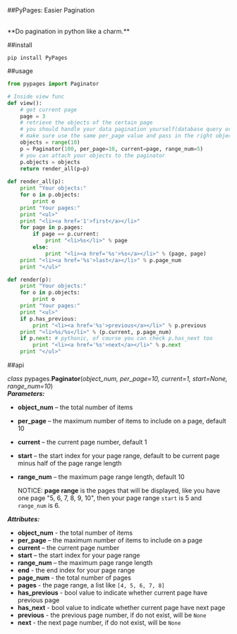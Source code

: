 ##PyPages: Easier Pagination

<br>
**Do pagination in python like a charm.**

##install

    pip install PyPages

##usage

```python
from pypages import Paginator

# Inside view func
def view():
    # get current page
    page = 3
    # retrieve the objects of the certain page
    # you should handle your data pagination yourself(database query or other ways)
    # make sure use the same per_page value and pass in the right objects total number
    objects = range(10)
    p = Paginator(100, per_page=10, current=page, range_num=5)
    # you can attach your objects to the paginator
    p.objects = objects
    return render_all(p=p)
    
def render_all(p):
    print "Your objects:"
    for o in p.objects:
        print o
    print "Your pages:"
    print "<ul>"
    print "<li><a href='1'>first</a></li>"
    for page in p.pages:
        if page == p.current:
            print "<li>%s</li>" % page
        else:
            print "<li><a href='%s'>%s</a></li>" % (page, page)
    print "<li><a href='%s'>last</a></li>" % p.page_num
    print "</ul>"

def render(p):
    print "Your objects:"
    for o in p.objects:
        print o
    print "Your pages:"
    print "<ul>"
    if p.has_previous:
        print "<li><a href='%s'>previous</a></li>" % p.previous
    print "<li>%s/%s</li>" % (p.current, p.page_num)
    if p.next: # pythonic, of course you can check p.has_next too
        print "<li><a href='%s'>next</a></li>" % p.next
    print "</ul>"
```

##api

*class* pypages.**Paginator**(*object_num, per_page=10, current=1, start=None, range_num=10*)  
***Parameters:***  

* **object_num** – the total number of items
* **per_page** – the maximum number of items to include on a page, default 10
* **current** – the current page number, default 1
* **start** – the start index for your page range, default to be current page minus half of the page range length
* **range_num** – the maximum page range length, default 10

    NOTICE: **page range** is the pages that will be displayed, like you have one page "5, 6, 7, 8, 9, 10", then your page range ``start`` is 5 and ``range_num`` is 6.

***Attributes:*** 

* **object_num** - the total number of items
* **per_page** – the maximum number of items to include on a page
* **current** – the current page number
* **start** – the start index for your page range
* **range_num** – the maximum page range length
* **end** - the end index for your page range
* **page_num** - the total number of pages
* **pages** - the page range, a list like `[4, 5, 6, 7, 8]`
* **has_previous** - bool value to indicate whether current page have previous page
* **has_next** - bool value to indicate whether current page have next page
* **previous** - the previous page number, if do not exist, will be `None`
* **next** - the next page number, if do not exist, will be `None`
